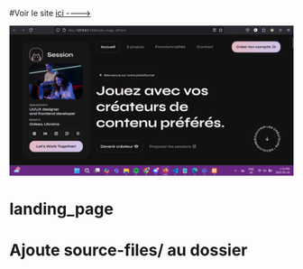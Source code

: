 #Voir le site 
 [ici ----> ](https://kennethedwin147.github.io/landing_page/)

![Texte alternatif](./readme_img.png)
# landing_page

# Ajoute source-files/ au dossier